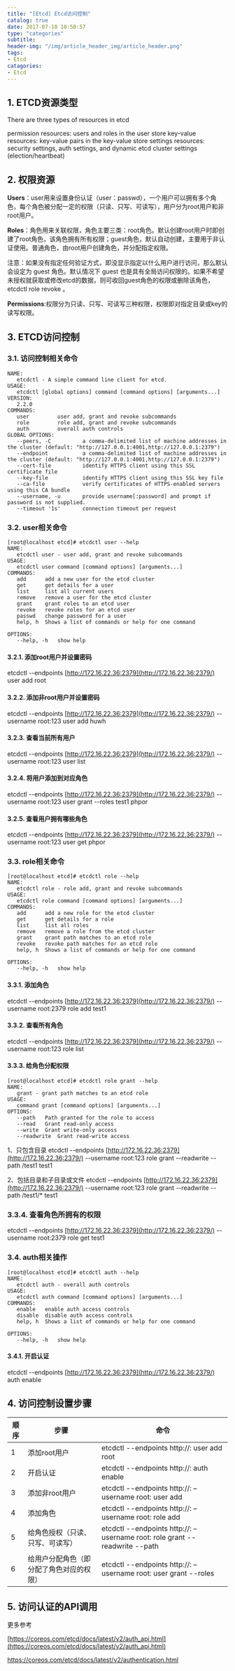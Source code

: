 ```yaml
---
title: "[Etcd] Etcd访问控制"
catalog: true
date: 2017-07-10 10:50:57
type: "categories"
subtitle:
header-img: "/img/article_header_img/article_header.png"
tags:
- Etcd
catagories:
- Etcd
---
```


## 1. ETCD资源类型

There are three types of resources in etcd

permission resources: users and roles in the user store
key-value resources: key-value pairs in the key-value store
settings resources: security settings, auth settings, and dynamic etcd cluster settings (election/heartbeat)

## 2. 权限资源

**Users**：user用来设置身份认证（user：passwd），一个用户可以拥有多个角色，每个角色被分配一定的权限（只读、只写、可读写），用户分为root用户和非root用户。

**Roles**：角色用来关联权限，角色主要三类：root角色。默认创建root用户时即创建了root角色，该角色拥有所有权限；guest角色，默认自动创建，主要用于非认证使用。普通角色，由root用户创建角色，并分配指定权限。

注意：如果没有指定任何验证方式，即没显示指定以什么用户进行访问，那么默认会设定为 guest 角色。默认情况下 guest 也是具有全局访问权限的。如果不希望未授权就获取或修改etcd的数据，则可收回guest角色的权限或删除该角色，etcdctl role revoke 。

**Permissions**:权限分为只读、只写、可读写三种权限，权限即对指定目录或key的读写权限。

## 3. ETCD访问控制

### 3.1. 访问控制相关命令

```shell
NAME:
   etcdctl - A simple command line client for etcd.
USAGE:
   etcdctl [global options] command [command options] [arguments...]
VERSION:
   2.2.0
COMMANDS:
   user         user add, grant and revoke subcommands
   role         role add, grant and revoke subcommands
   auth         overall auth controls  
GLOBAL OPTIONS:
   --peers, -C          a comma-delimited list of machine addresses in the cluster (default: "http://127.0.0.1:4001,http://127.0.0.1:2379")
   --endpoint           a comma-delimited list of machine addresses in the cluster (default: "http://127.0.0.1:4001,http://127.0.0.1:2379")
   --cert-file          identify HTTPS client using this SSL certificate file
   --key-file           identify HTTPS client using this SSL key file
   --ca-file            verify certificates of HTTPS-enabled servers using this CA bundle
   --username, -u       provide username[:password] and prompt if password is not supplied.
   --timeout '1s'       connection timeout per request
```

### 3.2. user相关命令

```shell
[root@localhost etcd]# etcdctl user --help
NAME:
   etcdctl user - user add, grant and revoke subcommands
USAGE:
   etcdctl user command [command options] [arguments...]
COMMANDS:
   add      add a new user for the etcd cluster
   get      get details for a user
   list     list all current users
   remove   remove a user for the etcd cluster
   grant    grant roles to an etcd user
   revoke   revoke roles for an etcd user
   passwd   change password for a user
   help, h  Shows a list of commands or help for one command
    
OPTIONS:
   --help, -h   show help
```

#### 3.2.1. 添加root用户并设置密码

etcdctl --endpoints [http://172.16.22.36:2379](http://172.16.22.36:2379/) user add root

#### 3.2.2. 添加非root用户并设置密码

etcdctl --endpoints [http://172.16.22.36:2379](http://172.16.22.36:2379/) --username root:123 user add huwh

#### 3.2.3. 查看当前所有用户

etcdctl --endpoints [http://172.16.22.36:2379](http://172.16.22.36:2379/) --username root:123 user list

#### 3.2.4. 将用户添加到对应角色

etcdctl --endpoints [http://172.16.22.36:2379](http://172.16.22.36:2379/) --username root:123 user grant --roles test1 phpor

#### 3.2.5. 查看用户拥有哪些角色

etcdctl --endpoints [http://172.16.22.36:2379](http://172.16.22.36:2379/) --username root:123 user get phpor

### 3.3. role相关命令

```shell
[root@localhost etcd]# etcdctl role --help
NAME:
   etcdctl role - role add, grant and revoke subcommands
USAGE:
   etcdctl role command [command options] [arguments...]
COMMANDS:
   add      add a new role for the etcd cluster
   get      get details for a role
   list     list all roles
   remove   remove a role from the etcd cluster
   grant    grant path matches to an etcd role
   revoke   revoke path matches for an etcd role
   help, h  Shows a list of commands or help for one command
    
OPTIONS:
   --help, -h   show help
```

#### 3.3.1. 添加角色

etcdctl --endpoints [http://172.16.22.36:2379](http://172.16.22.36:2379/) --username root:2379 role add test1

#### 3.3.2. 查看所有角色

etcdctl --endpoints [http://172.16.22.36:2379](http://172.16.22.36:2379/) --username root:123 role list

#### 3.3.3. 给角色分配权限

```shell
[root@localhost etcd]# etcdctl role grant --help
NAME:
   grant - grant path matches to an etcd role
USAGE:
   command grant [command options] [arguments...]
OPTIONS:
   --path   Path granted for the role to access
   --read   Grant read-only access
   --write  Grant write-only access
   --readwrite  Grant read-write access
```

1、只包含目录
etcdctl --endpoints [http://172.16.22.36:2379](http://172.16.22.36:2379/) --username root:123 role grant --readwrite --path /test1 test1

2、包括目录和子目录或文件 
etcdctl --endpoints [http://172.16.22.36:2379](http://172.16.22.36:2379/) --username root:123 role grant --readwrite --path /test1/* test1

### 3.3.4. 查看角色所拥有的权限

etcdctl --endpoints [http://172.16.22.36:2379](http://172.16.22.36:2379/) --username root:2379 role get test1

### 3.4. auth相关操作

```shell
[root@localhost etcd]# etcdctl auth --help
NAME:
   etcdctl auth - overall auth controls
USAGE:
   etcdctl auth command [command options] [arguments...]
COMMANDS:
   enable   enable auth access controls
   disable  disable auth access controls
   help, h  Shows a list of commands or help for one command
    
OPTIONS:
   --help, -h   show help
```

#### 3.4.1. 开启认证

etcdctl --endpoints [http://172.16.22.36:2379](http://172.16.22.36:2379/) auth enable

## 4. 访问控制设置步骤

| 顺序   | 步骤                   | 命令                                       |
| ---- | -------------------- | ---------------------------------------- |
| 1    | 添加root用户             | etcdctl --endpoints http://<ip>:<port> user add root |
| 2    | 开启认证                 | etcdctl --endpoints http://<ip>:<port> auth enable |
| 3    | 添加非root用户            | etcdctl --endpoints http://<ip>:<port> –username root:<passwd> user add <user> |
| 4    | 添加角色                 | etcdctl --endpoints http://<ip>:<port> –username root:<passwd> role add <role> |
| 5    | 给角色授权（只读、只写、可读写）     | etcdctl --endpoints http://<ip>:<port> –username root:<passwd> role grant --readwrite --path <path> <role> |
| 6    | 给用户分配角色（即分配了角色对应的权限） | etcdctl --endpoints http://<ip>:<port> –username root:<passwd> user grant --roles <role> <user> |

## 5. 访问认证的API调用

更多参考

[https://coreos.com/etcd/docs/latest/v2/auth_api.html](https://coreos.com/etcd/docs/latest/v2/auth_api.html)

https://coreos.com/etcd/docs/latest/v2/authentication.html